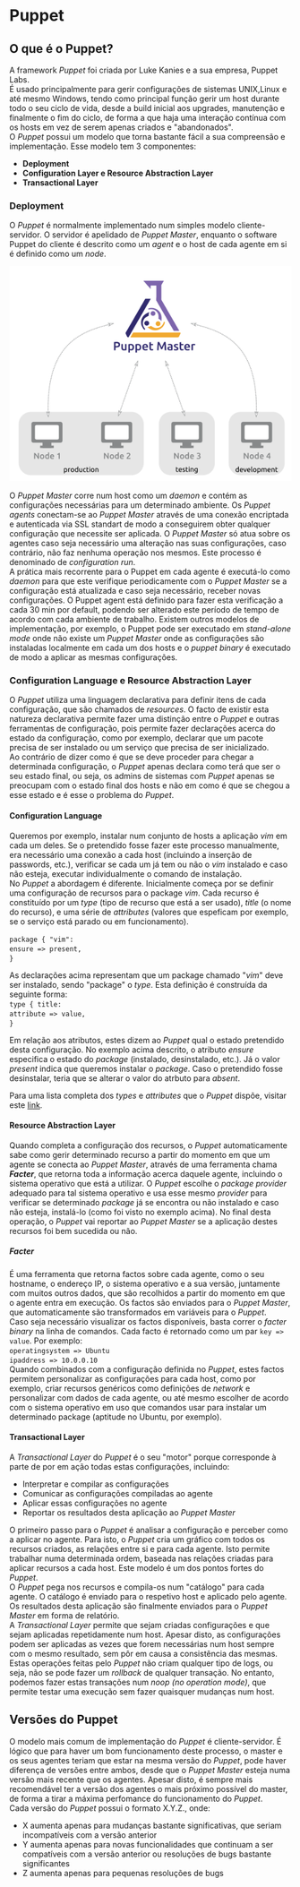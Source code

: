 # **Puppet**

## **O que é o Puppet?**  

A framework _Puppet_ foi criada por Luke Kanies e a sua empresa, Puppet Labs.  
É usado principalmente para gerir configurações de sistemas UNIX,Linux e até mesmo Windows, tendo como principal função gerir um host durante todo o seu ciclo de vida, desde a build inicial aos upgrades, manutenção e finalmente o fim do ciclo, de forma a que haja uma interação contínua com os hosts em vez de serem apenas criados e "abandonados".  
O _Puppet_ possui um modelo que torna bastante fácil a sua compreensão e implementação. Esse modelo tem 3 componentes:

* **Deployment**
* **Configuration Layer e Resource Abstraction Layer**
* **Transactional Layer**

### **Deployment**

O _Puppet_ é normalmente implementado num simples modelo cliente-servidor. O servidor é apelidado de _Puppet Master_, enquanto o software Puppet do cliente é descrito como um _agent_  e o host de cada agente em si é definido como um _node_.  

![pm-nodes](puppet-environments.png)  

O _Puppet Master_ corre num host como um _daemon_ e contém as configurações necessárias para um determinado ambiente. Os _Puppet agents_ conectam-se ao _Puppet Master_ através de uma conexão encriptada e autenticada via SSL standart de modo a conseguirem obter qualquer configuração que necessite ser aplicada. O _Puppet Master_ só atua sobre os agentes caso seja necessário uma alteração nas suas configurações, caso contrário, não faz nenhuma operação nos mesmos. Este processo é denominado de _configuration run_.  
A prática mais recorrente para o Puppet em cada agente é executá-lo como _daemon_ para que este verifique periodicamente com o _Puppet Master_ se a configuração está atualizada e caso seja necessário, receber novas configurações. O Puppet agent está definido para fazer esta verificação a cada 30 min por default, podendo ser alterado este período de tempo de acordo com cada ambiente de trabalho. Existem outros modelos de implementação, por exemplo, o Puppet pode ser executado em _stand-alone mode_ onde não existe um _Puppet Master_ onde as configurações são instaladas localmente em cada um dos hosts e o _puppet binary_ é executado de modo a aplicar as mesmas configurações.

### **Configuration Language e Resource Abstraction Layer**

O _Puppet_ utiliza uma linguagem declarativa para definir itens de cada configuração, que são chamados de _resources_. O facto de existir esta natureza declarativa permite fazer uma distinção entre o _Puppet_ e outras ferramentas de configuração, pois permite fazer declarações acerca do estado da configuração, como por exemplo, declarar que um pacote precisa de ser instalado ou um serviço que precisa de ser inicializado.  
Ao contrário de dizer como é que se deve proceder para chegar a determinada configuração, o _Puppet_ apenas declara como terá que ser o seu estado final, ou seja, os admins de sistemas com _Puppet_ apenas se preocupam com o estado final dos hosts e não em como é que se chegou a esse estado e é esse o problema do _Puppet_.

#### **Configuration Language**

Queremos por exemplo, instalar num conjunto de hosts a aplicação _vim_ em cada um deles. Se o pretendido fosse fazer este processo manualmente, era necessário uma conexão a cada host (incluindo a inserção de passwords, etc.), verificar se cada um já tem ou não o _vim_ instalado e caso não esteja, executar individualmente o comando de instalação.  
No _Puppet_ a abordagem é diferente. Inicialmente começa por se definir uma configuração de recursos para o package _vim_. Cada recurso é constituído por um _type_ (tipo de recurso que está a ser usado), _title_ (o nome do recurso), e uma série de _attributes_ (valores que espeficam por exemplo, se o serviço está parado ou em funcionamento).  

`package { "vim":`  
    `ensure => present,`     
`}`

As declarações acima representam que um package chamado "_vim_" deve ser instalado, sendo "package" o _type_. Esta definição é construída da seguinte forma:  
`type { title:`  
    `attribute => value,`  
`}`

Em relação aos atributos, estes dizem ao _Puppet_ qual o estado pretendido desta configuração. No exemplo acima descrito, o atributo _ensure_ especifica o estado do _package_ (instalado, desinstalado, etc.). Já o valor _present_ indica que queremos instalar o _package_. Caso o pretendido fosse desinstalar, teria que se alterar o valor do atrbuto para _absent_.

Para uma lista completa dos _types_ e _attributes_ que o _Puppet_ dispõe, visitar este [link](https://puppet.com/docs/puppet/7/type.html).

#### **Resource Abstraction Layer**

Quando completa a configuração dos recursos, o _Puppet_ automaticamente sabe como gerir determinado recurso a partir do momento em que um agente se conecta ao _Puppet Master_, através de uma ferramenta chama **_Facter_**, que retorna toda a informação acerca daquele agente, incluindo o sistema operativo que está a utilizar. O _Puppet_ escolhe o _package provider_ adequado para tal sistema operativo e usa esse mesmo _provider_ para verificar se determinado _package_ já se encontra ou não instalado e caso não esteja, instalá-lo (como foi visto no exemplo acima). No final desta operação, o _Puppet_ vai reportar ao _Puppet Master_ se a aplicação destes recursos foi bem sucedida ou não.

##### **Facter**

É uma ferramenta que retorna factos sobre cada agente, como o seu hostname, o endereço IP, o sistema operativo e a sua versão, juntamente com muitos outros dados, que são recolhidos a partir do momento em que o agente entra em execução. Os factos são enviados para o _Puppet Master_, que automaticamente são transformados em variáveis para o _Puppet_.  
Caso seja necessário visualizar os factos disponíveis, basta correr o  _facter binary_ na linha de comandos. Cada facto é retornado como um par `key => value`. Por exemplo:  
`operatingsystem => Ubuntu`  
`ipaddress => 10.0.0.10`  
Quando combinados com a configuração definida no _Puppet_, estes factos permitem personalizar as configurações para cada host, como por exemplo, criar recursos genéricos como definições de _network_ e personalizar com dados de cada agente, ou até mesmo escolher de acordo com o sistema operativo em uso que comandos usar para instalar um determinado package (aptitude no Ubuntu, por exemplo).

#### **Transactional Layer**

A _Transactional Layer_ do _Puppet_ é o seu "motor" porque corresponde à parte de por em ação todas estas configurações, incluindo:

* Interpretar e compilar as configurações 
* Comunicar as configurações compiladas ao agente
* Aplicar essas configurações no agente
* Reportar os resultados desta aplicação ao _Puppet Master_

O primeiro passo para o _Puppet_ é analisar a configuração e perceber como a aplicar no agente. Para isto, o _Puppet_ cria um gráfico com todos os recursos criados, as relações entre si e para cada agente. Isto permite trabalhar numa determinada ordem, baseada nas relações criadas para aplicar recursos a cada host. Este modelo é um dos pontos fortes do _Puppet_.  
O _Puppet_ pega nos recursos e compila-os num "catálogo" para cada agente. O catálogo é enviado para o respetivo host e aplicado pelo agente. Os resultados desta aplicação são finalmente enviados para o _Puppet Master_ em forma de relatório.  
A _Transactional Layer_ permite que sejam criadas configurações e que sejam aplicadas repetidamente num host. Apesar disto, as configurações podem ser aplicadas as vezes que forem necessárias num host sempre com o mesmo resultado, sem pôr em causa a consistência das mesmas.  
Estas operações feitas pelo _Puppet_ não criam qualquer tipo de logs, ou seja, não se pode fazer um _rollback_ de qualquer transação. No entanto, podemos fazer estas transações num _noop (no operation mode)_, que permite testar uma execução sem fazer quaisquer mudanças num host.

## **Versões do Puppet**

O modelo mais comum de implementação do _Puppet_ é cliente-servidor. É lógico que para haver um bom funcionamento deste processo, o master e os seus agentes teriam que estar na mesma versão do _Puppet_, pode haver diferença de versões entre ambos, desde que o _Puppet Master_ esteja numa versão mais recente que os agentes. Apesar disto, é sempre mais recomendável ter a versão dos agentes o mais próximo possível do master, de forma a tirar a máxima perfomance do funcionamento do _Puppet_.  
Cada versão  do _Puppet_ possui o formato X.Y.Z., onde:

* X aumenta apenas para mudanças bastante significativas, que seriam incompatíveis com a versão anterior
* Y aumenta apenas para novas funcionalidades que continuam a ser compatíveis com a versão anterior ou resoluções de bugs bastante significantes
* Z aumenta apenas para pequenas resoluções de bugs


